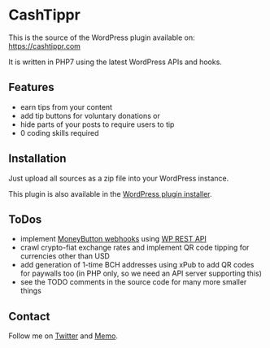 # CashTippr
This is the source of the WordPress plugin available on: https://cashtippr.com

It is written in PHP7 using the latest WordPress APIs and hooks.

## Features
* earn tips from your content
* add tip buttons for voluntary donations or
* hide parts of your posts to require users to tip
* 0 coding skills required


## Installation
Just upload all sources as a zip file into your WordPress instance.

This plugin is also available in the [WordPress plugin installer](https://wordpress.org/plugins/cashtippr-bitcoin-cash-moneybutton-payments/).


## ToDos
* implement [MoneyButton webhooks](https://github.com/moneybutton/paywall-example) using [WP REST API](https://developer.wordpress.org/rest-api/)
* crawl crypto-fiat exchange rates and implement QR code tipping for currencies other than USD
* add generation of 1-time BCH addresses using xPub to add QR codes for paywalls too (in PHP only, so we need an API server supporting this)
* see the TODO comments in the source code for many more smaller things


## Contact
Follow me on [Twitter](https://twitter.com/ekliptor) and [Memo](https://memo.cash/profile/1JFKA1CabVyX98qPRAUQBL9NhoTnXZr5Zm).
